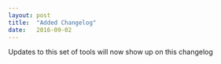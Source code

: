 ```yaml
---
layout: post
title:  "Added Changelog"
date:   2016-09-02
---
```


Updates to this set of tools will now show up on this changelog
